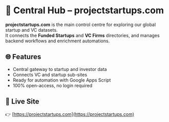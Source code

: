 # 🧠 Central Hub – projectstartups.com

**projectstartups.com** is the main control centre for exploring our global startup and VC datasets.  
It connects the **Funded Startups** and **VC Firms** directories, and manages backend workflows and enrichment automations.

## 🌐 Features
- Central gateway to startup and investor data
- Connects VC and startup sub-sites
- Ready for automation with Google Apps Script
- 100% open-access, no login required

## 🔗 Live Site
👉 [https://projectstartups.com](https://projectstartups.com)
